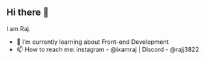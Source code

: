 ## Hi there 👋
I am Raj.
- 🌱 I’m currently learning about Front-end Development
- 📫 How to reach me: instagram - @ixamraj | Discord - @rajj3822
